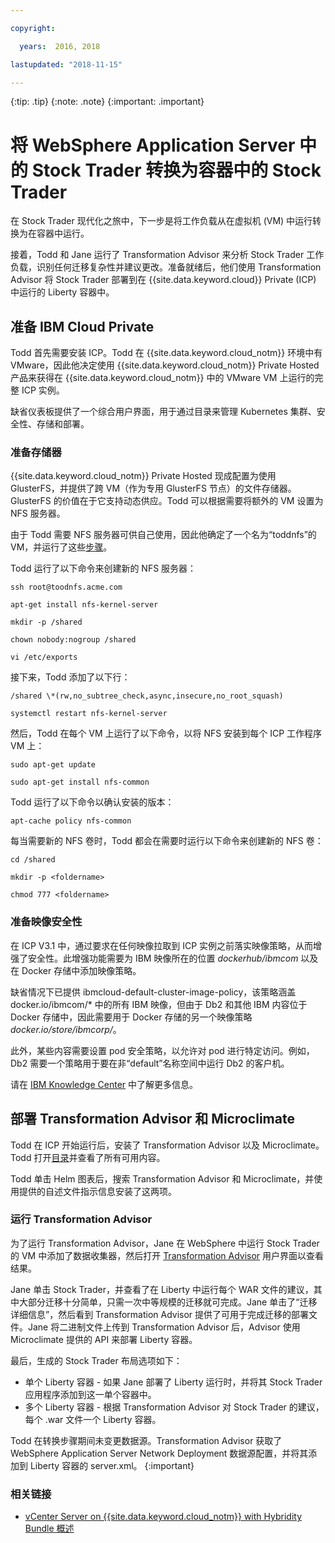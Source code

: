 ```yaml
---

copyright:

  years:  2016, 2018

lastupdated: "2018-11-15"

---
```


{:tip: .tip}
{:note: .note}
{:important: .important}

# 将 WebSphere Application Server 中的 Stock Trader 转换为容器中的 Stock Trader

在 Stock Trader 现代化之旅中，下一步是将工作负载从在虚拟机 (VM) 中运行转换为在容器中运行。

接着，Todd 和 Jane 运行了 Transformation Advisor 来分析 Stock Trader 工作负载，识别任何迁移复杂性并建议更改。准备就绪后，他们使用 Transformation Advisor 将 Stock Trader 部署到在 {{site.data.keyword.cloud}} Private (ICP) 中运行的 Liberty 容器中。

## 准备 IBM Cloud Private

Todd 首先需要安装 ICP。Todd 在 {{site.data.keyword.cloud_notm}} 环境中有 VMware，因此他决定使用 {{site.data.keyword.cloud_notm}} Private Hosted 产品来获得在 {{site.data.keyword.cloud_notm}} 中的 VMware VM 上运行的完整 ICP 实例。

缺省仪表板提供了一个综合用户界面，用于通过目录来管理 Kubernetes 集群、安全性、存储和部署。

### 准备存储器

{{site.data.keyword.cloud_notm}} Private Hosted 现成配置为使用 GlusterFS，并提供了跨 VM（作为专用 GlusterFS 节点）的文件存储器。GlusterFS 的价值在于它支持动态供应。Todd 可以根据需要将额外的 VM 设置为 NFS 服务器。

由于 Todd 需要 NFS 服务器可供自己使用，因此他确定了一个名为“toddnfs”的 VM，并运行了这些[步骤](https://help.ubuntu.com/community/SettingUpNFSHowTo)。

Todd 运行了以下命令来创建新的 NFS 服务器：

`ssh root@toodnfs.acme.com`

`apt-get install nfs-kernel-server`

`mkdir -p /shared`

`chown nobody:nogroup /shared`

`vi /etc/exports`

接下来，Todd 添加了以下行：

`/shared \*(rw,no_subtree_check,async,insecure,no_root_squash)`

`systemctl restart nfs-kernel-server`

然后，Todd 在每个 VM 上运行了以下命令，以将 NFS 安装到每个 ICP 工作程序 VM 上：

`sudo apt-get update`

`sudo apt-get install nfs-common`

Todd 运行了以下命令以确认安装的版本：

`apt-cache policy nfs-common`

每当需要新的 NFS 卷时，Todd 都会在需要时运行以下命令来创建新的 NFS 卷：

`cd /shared`

`mkdir -p <foldername>`

`chmod 777 <foldername>`

### 准备映像安全性

在 ICP V3.1 中，通过要求在任何映像拉取到 ICP 实例之前落实映像策略，从而增强了安全性。此增强功能需要为 IBM 映像所在的位置 *dockerhub/ibmcom* 以及在 Docker 存储中添加映像策略。

缺省情况下已提供 ibmcloud-default-cluster-image-policy，该策略涵盖 docker.io/ibmcom/\* 中的所有 IBM 映像，但由于 Db2 和其他 IBM 内容位于 Docker 存储中，因此需要用于 Docker 存储的另一个映像策略 *docker.io/store/ibmcorp/*。

此外，某些内容需要设置 pod 安全策略，以允许对 pod 进行特定访问。例如，Db2 需要一个策略用于要在非“default”名称空间中运行 Db2 的客户机。

请在 [IBM Knowledge Center](https://www.ibm.com/support/knowledgecenter/SSBS6K_3.1.0/manage_cluster/enable_pod_security.html) 中了解更多信息。

## 部署 Transformation Advisor 和 Microclimate

Todd 在 ICP 开始运行后，安装了 Transformation Advisor 以及 Microclimate。Todd 打开[目录](https://www.ibm.com/cloud/private/developer)并查看了所有可用内容。

Todd 单击 Helm 图表后，搜索 Transformation Advisor 和 Microclimate，并使用提供的自述文件指示信息安装了这两项。

### 运行 Transformation Advisor

为了运行 Transformation Advisor，Jane 在 WebSphere 中运行 Stock Trader 的 VM 中添加了数据收集器，然后打开 [Transformation
Advisor](https://developer.ibm.com/recipes/tutorials/using-the-transformation-advisor-on-ibm-cloud-private/) 用户界面以查看结果。

Jane 单击 Stock Trader，并查看了在 Liberty 中运行每个 WAR 文件的建议，其中大部分迁移十分简单，只需一次中等规模的迁移就可完成。Jane 单击了“迁移详细信息”，然后看到 Transformation Advisor 提供了可用于完成迁移的部署文件。Jane 将二进制文件上传到 Transformation Advisor 后，Advisor 使用 Microclimate 提供的 API 来部署 Liberty 容器。

最后，生成的 Stock Trader 布局选项如下：
* 单个 Liberty 容器 - 如果 Jane 部署了 Liberty 运行时，并将其 Stock Trader 应用程序添加到这一单个容器中。
* 多个 Liberty 容器 - 根据 Transformation Advisor 对 Stock Trader 的建议，每个 .war 文件一个 Liberty 容器。

Todd 在转换步骤期间未变更数据源。Transformation Advisor 获取了 WebSphere Application Server Network Deployment 数据源配置，并将其添加到 Liberty 容器的 server.xml。
{:important}

### 相关链接

* [vCenter Server on {{site.data.keyword.cloud_notm}} with Hybridity Bundle 概述](../vcs/vcs-hybridity-intro.html)
